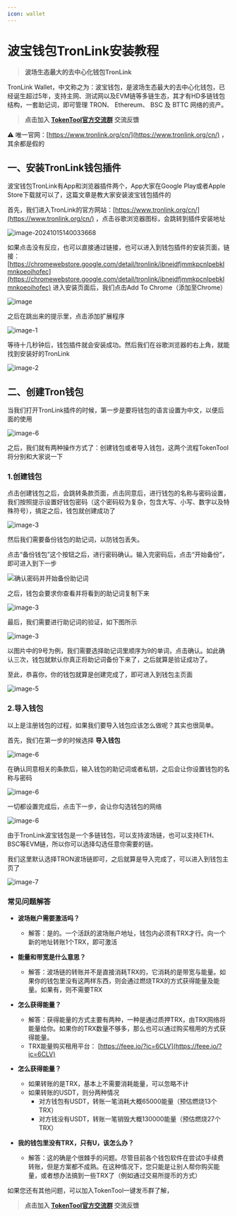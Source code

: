 ```yaml
---
icon: wallet
---
```


# 波宝钱包TronLink安装教程

> **波场生态最大的去中心化钱包TronLink**

TronLink Wallet，中文称之为：波宝钱包，是波场生态最大的去中心化钱包，已经诞生超过5年，支持主网、测试网以及EVM链等多链生态，其才有HD多链钱包结构，一套助记词，即可管理 TRON、 Ethereum、 BSC 及 BTTC 网络的资产。

> **点击加入 [TokenTool官方交流群](https://t.me/tokentool_app) 交流反馈**

⚠️ 唯一官网：[https://www.tronlink.org/cn/](https://www.tronlink.org/cn/) ，其余都是假的



## 一、安装TronLink钱包插件

波宝钱包TronLink有App和浏览器插件两个，App大家在Google Play或者Apple Store下载就可以了，这篇文章是教大家安装波宝钱包插件的

首先，我们进入TronLink的官方网站：[https://www.tronlink.org/cn/](https://www.tronlink.org/cn/) ，点击谷歌浏览器图标，会跳转到插件安装地址

![image-20241015140033668](../.gitbook/assets/tron/image-20241015140033668.png)

如果点击没有反应，也可以直接通过链接，也可以进入到钱包插件的安装页面，链接：[https://chromewebstore.google.com/detail/tronlink/ibnejdfjmmkpcnlpebklmnkoeoihofec](https://chromewebstore.google.com/detail/tronlink/ibnejdfjmmkpcnlpebklmnkoeoihofec)  进入安装页面后，我们点击Add To Chrome（添加至Chrome）



![image](../.gitbook/assets/tron/image.png)



之后在跳出来的提示里，点击添加扩展程序



![image-1](../.gitbook/assets/tron/image-1.png)

等待十几秒钟后，钱包插件就会安装成功。然后我们在谷歌浏览器的右上角，就能找到安装好的TronLink

![image-2](../.gitbook/assets/tron/image-2.png)



## 二、创建Tron钱包

当我们打开TronLink插件的时候，第一步是要将钱包的语言设置为中文，以便后面的使用

![image-6](../.gitbook/assets/tron/image.avif.png)

之后，我们就有两种操作方式了：创建钱包或者导入钱包，这两个流程TokenTool将分别和大家说一下

###  1.创建钱包

点击创建钱包之后，会跳转条款页面，点击同意后，进行钱包的名称与密码设置，我们按照提示设置好钱包密码（这个密码较为复杂，包含大写、小写、数字以及特殊符号），搞定之后，钱包就创建成功了

![image-3](../.gitbook/assets/tron/image-3.png)

然后我们需要备份钱包的助记词，以防钱包丢失。

点击“备份钱包”这个按钮之后，进行密码确认。输入完密码后，点击“开始备份”，即可进入到下一步



![确认密码并开始备份助记词](../.gitbook/assets/tron/image-1.avif.png)

之后，钱包会要求你查看并将看到的助记词复制下来

![image-3](../.gitbook/assets/tron/image-2.avif.png)

最后，我们需要进行助记词的验证，如下图所示

![image-3](../.gitbook/assets/tron/image-4.png)

以图片中的9号为例，我们需要选择助记词里顺序为9的单词，点击确认。如此确认三次，钱包就默认你真正将助记词备份下来了，之后就算是验证成功了。

至此，恭喜你，你的钱包就算是创建完成了，即可进入到钱包主页面

![image-5](../.gitbook/assets/tron/image-5.png)

### 2.导入钱包

以上是注册钱包的过程，如果我们要导入钱包应该怎么做呢？其实也很简单。

首先，我们在第一步的时候选择 **导入钱包**

![image-6](../.gitbook/assets/tron/image-6.png)

在确认同意相关的条款后，输入钱包的助记词或者私钥，之后会让你设置钱包的名称与密码

![image-6](../.gitbook/assets/tron/image-3.avif.png)

一切都设置完成后，点击下一步，会让你勾选钱包的网络

![image-6](../.gitbook/assets/tron/image-4.avif.png)

由于TronLink波宝钱包是一个多链钱包，可以支持波场链，也可以支持ETH、BSC等EVM链，所以你可以选择勾选任意你需要的链。

我们这里默认选择TRON波场链即可，之后就算是导入完成了，可以进入到钱包主页了

![image-7](../.gitbook/assets/tron/image-7.png)

### 常见问题解答

- **波场账户需要激活吗？**
  - 解答：是的。一个活跃的波场账户地址，钱包内必须有TRX才行。向一个新的地址转账1个TRX，即可激活

- **能量和带宽是什么意思？**
  - 解答：波场链的转账并不是直接消耗TRX的，它消耗的是带宽与能量。如果你的钱包里没有这两样东西，则会通过燃烧TRX的方式获得能量及能量。如果有，则不需要TRX

- **怎么获得能量？**
	- 解答：获得能量的方式主要有两种，一种是通过质押TRX，由TRX网络将能量给你。如果你的TRX数量不够多，那么也可以通过购买租用的方式获得能量。
	- TRX能量购买租用平台： [https://feee.io/?ic=6CLV](https://feee.io/?ic=6CLV)

- **怎么获得能量？**
  - 如果转账的是TRX，基本上不需要消耗能量，可以忽略不计
  - 如果转账的USDT，则分两种情况
    - 对方钱包有USDT，转账一笔消耗大概65000能量（预估燃烧13个TRX）
    - 对方钱没有USDT，转账一笔销毁大概130000能量（预估燃烧27个TRX）

- **我的钱包里没有TRX，只有U，该怎么办？**
  - 解答：这的确是个很棘手的问题。尽管目前各个钱包软件在尝试0手续费转账，但是方案都不成熟。在这种情况下，您只能是让别人帮你购买能量，或者想办法搞到一些TRX了（例如通过交易所提币的方式）

如果您还有其他问题，可以加入TokenTool一键发币群了解，

> **点击加入 [TokenTool官方交流群](https://t.me/tokentool_app) 交流反馈**